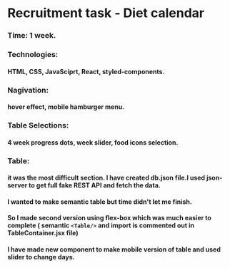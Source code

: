# Recruitment task - Diet calendar
### Time: 1 week.

### Technologies: 
#### HTML, CSS, JavaSciprt, React, styled-components.

### Nagivation: 
#### hover effect, mobile hamburger menu.

### Table Selections:
#### 4 week progress dots, week slider, food icons selection.

### Table: 
#### it was the most difficult section. I have created db.json file.I used json-server to get full fake REST API and fetch the data.
#### I wanted to make semantic table but time didn't let me finish. 
#### So I made second version using flex-box which was much easier to complete ( semantic `<Table/>` and import is commented out in TableContainer.jsx file)
#### I have made new component to make mobile version of table and used slider to change days.
